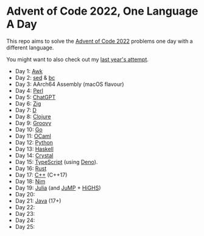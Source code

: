 # Advent of Code 2022, One Language A Day

This repo aims to solve the [Advent of Code 2022](https://adventofcode.com/2022/) problems one day with a different language.

You might want to also check out my [last year's attempt](https://github.com/rlei/adventofcode2021).

* Day 1: [Awk](https://en.wikipedia.org/wiki/AWK)
* Day 2: [sed](https://en.wikipedia.org/wiki/Sed) & [bc](https://en.wikipedia.org/wiki/Bc_%28programming_language%29)
* Day 3: AArch64 Assembly (macOS flavour)
* Day 4: [Perl](https://www.perl.org/)
* Day 5: [ChatGPT](https://chat.openai.com/chat)
* Day 6: [Zig](https://ziglang.org/)
* Day 7: [D](https://dlang.org/)
* Day 8: [Clojure](https://clojure.org/)
* Day 9: [Groovy](https://groovy-lang.org/)
* Day 10: [Go](https://go.dev/)
* Day 11: [OCaml](https://ocaml.org/)
* Day 12: [Python](https://www.python.org/)
* Day 13: [Haskell](https://www.haskell.org/)
* Day 14: [Crystal](https://crystal-lang.org/)
* Day 15: [TypeScript](https://www.typescriptlang.org/) (using [Deno](https://deno.land/)).
* Day 16: [Rust](https://www.rust-lang.org/)
* Day 17: [C++](https://en.wikipedia.org/wiki/C%2B%2B) (C++17)
* Day 18: [Nim](https://nim-lang.org/)
* Day 19: [Julia](https://julialang.org/) (and [JuMP](https://jump.dev/JuMP.jl/stable/) + [HiGHS](https://github.com/jump-dev/HiGHS.jl))
* Day 20:
* Day 21: [Java](https://www.java.com/) (17+)
* Day 22:
* Day 23:
* Day 24:
* Day 25:
